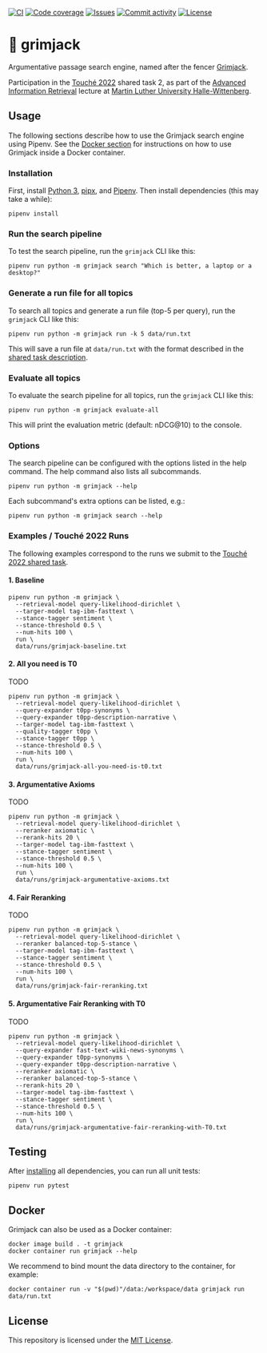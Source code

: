 [![CI](https://img.shields.io/github/workflow/status/heinrichreimer/grimjack/CI?style=flat-square)](https://github.com/heinrichreimer/grimjack/actions?query=workflow%3A"CI")
[![Code coverage](https://img.shields.io/codecov/c/github/heinrichreimer/grimjack?style=flat-square)](https://codecov.io/github/heinrichreimer/grimjack/)
[![Issues](https://img.shields.io/github/issues/heinrichreimer/grimjack?style=flat-square)](https://github.com/heinrichreimer/grimjack/issues)
[![Commit activity](https://img.shields.io/github/commit-activity/m/heinrichreimer/grimjack?style=flat-square)](https://github.com/heinrichreimer/grimjack/commits)
[![License](https://img.shields.io/github/license/heinrichreimer/grimjack?style=flat-square)](LICENSE)

# 🤺 grimjack

Argumentative passage search engine, named after the fencer [Grimjack](https://en.wikipedia.org/wiki/Grimjack).

Participation in the [Touché 2022](https://webis.de/events/touche-22/) shared task 2, as part of the
[Advanced Information Retrieval](https://gitlab.informatik.uni-halle.de/aqvbw/Information-Retrieval/) lecture
at [Martin Luther University Halle-Wittenberg](https://uni-halle.de).

## Usage

The following sections describe how to use the Grimjack search engine using Pipenv.
See the [Docker section](#docker) for instructions on how to use Grimjack inside a Docker container.

### Installation

First, install [Python 3](https://python.org/downloads/),
[pipx](https://pipxproject.github.io/pipx/installation/#install-pipx), and
[Pipenv](https://pipenv.pypa.io/en/latest/install/#isolated-installation-of-pipenv-with-pipx).
Then install dependencies (this may take a while):

```shell script
pipenv install
```

### Run the search pipeline

To test the search pipeline, run the `grimjack` CLI like this:

```shell script
pipenv run python -m grimjack search "Which is better, a laptop or a desktop?"
```

### Generate a run file for all topics

To search all topics and generate a run file (top-5 per query), run the `grimjack` CLI like this:

```shell script
pipenv run python -m grimjack run -k 5 data/run.txt
```

This will save a run file at `data/run.txt` with the format described in
the [shared task description](https://webis.de/events/touche-22/shared-task-2.html#submission).

### Evaluate all topics

To evaluate the search pipeline for all topics, run the `grimjack` CLI like this:

```shell script
pipenv run python -m grimjack evaluate-all
```

This will print the evaluation metric (default: nDCG@10) to the console.

### Options

The search pipeline can be configured with the options listed in the help command. The help command also lists all
subcommands.

```shell script
pipenv run python -m grimjack --help
```

Each subcommand's extra options can be listed, e.g.:

```shell script
pipenv run python -m grimjack search --help
```

### Examples / Touché 2022 Runs

The following examples correspond to the runs we submit to the
[Touché 2022 shared task](https://webis.de/events/touche-22/).

#### 1. Baseline

```shell
pipenv run python -m grimjack \
  --retrieval-model query-likelihood-dirichlet \
  --targer-model tag-ibm-fasttext \
  --stance-tagger sentiment \
  --stance-threshold 0.5 \
  --num-hits 100 \
  run \
  data/runs/grimjack-baseline.txt
```

#### 2. All you need is T0

TODO

```shell
pipenv run python -m grimjack \
  --retrieval-model query-likelihood-dirichlet \
  --query-expander t0pp-synonyms \
  --query-expander t0pp-description-narrative \
  --targer-model tag-ibm-fasttext \
  --quality-tagger t0pp \
  --stance-tagger t0pp \
  --stance-threshold 0.5 \
  --num-hits 100 \
  run \
  data/runs/grimjack-all-you-need-is-t0.txt
```

#### 3. Argumentative Axioms

TODO

```shell
pipenv run python -m grimjack \
  --retrieval-model query-likelihood-dirichlet \
  --reranker axiomatic \
  --rerank-hits 20 \
  --targer-model tag-ibm-fasttext \
  --stance-tagger sentiment \
  --stance-threshold 0.5 \
  --num-hits 100 \
  run \
  data/runs/grimjack-argumentative-axioms.txt
```

#### 4. Fair Reranking

TODO

```shell
pipenv run python -m grimjack \
  --retrieval-model query-likelihood-dirichlet \
  --reranker balanced-top-5-stance \
  --targer-model tag-ibm-fasttext \
  --stance-tagger sentiment \
  --stance-threshold 0.5 \
  --num-hits 100 \
  run \
  data/runs/grimjack-fair-reranking.txt
```

#### 5. Argumentative Fair Reranking with T0

TODO

```shell
pipenv run python -m grimjack \
  --retrieval-model query-likelihood-dirichlet \
  --query-expander fast-text-wiki-news-synonyms \
  --query-expander t0pp-synonyms \
  --query-expander t0pp-description-narrative \
  --reranker axiomatic \
  --reranker balanced-top-5-stance \
  --rerank-hits 20 \
  --targer-model tag-ibm-fasttext \
  --stance-tagger sentiment \
  --stance-threshold 0.5 \
  --num-hits 100 \
  run \
  data/runs/grimjack-argumentative-fair-reranking-with-T0.txt
```

## Testing

After [installing](#installation) all dependencies, you can run all unit tests:

```shell script
pipenv run pytest
```

## Docker

Grimjack can also be used as a Docker container:

```shell
docker image build . -t grimjack
docker container run grimjack --help
```

We recommend to bind mount the data directory to the container, for example:

```shell
docker container run -v "$(pwd)"/data:/workspace/data grimjack run data/run.txt
```

## License

This repository is licensed under the [MIT License](LICENSE).
